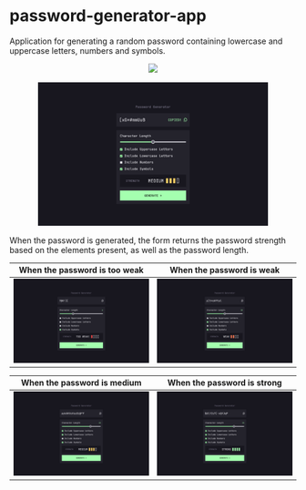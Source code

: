 # password-generator-app

Application for generating a random password containing lowercase and uppercase letters, numbers and symbols.

<p align="center">
  <a href="https://skillicons.dev">
    <img src="https://skillicons.dev/icons?i=ts,tailwind" />
  </a>
</p>

<p align="center">
    <img src="assets/img/readme.png" alt="readme" width="80%">
</p>

When the password is generated, the form returns the password strength based on the elements present, as well as the password length.

| When the password is too weak | When the password is weak |
| ----------------------------- | ------------------------- |
| ![](assets/img/tooweak.png)   | ![](assets/img/weak.png)  |

| When the password is medium | When the password is strong |
| --------------------------- | --------------------------- |
| ![](assets/img/medium.png)  | ![](assets/img/strong.png)  |
